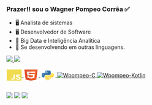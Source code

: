 ### Prazer!! sou o Wagner Pompeo Corrêa ✅

- 🖥 Analista de sistemas
- 🖥 Desenvolvedor de Software 
- 🔭 Big Data e Inteligência Analítica 
- 🐍 Se desenvolvendo em outras linguagens.


<div>
  <a href="https://github.com/Wpompeo"> 
  <img height="180em" src="https://github-readme-stats.vercel.app/api?username=Wpompeo&show_icons=true&theme=dark&include_all_commits=true&count_private=true"/>
  <img height="180em" src="https://github-readme-stats.vercel.app/api/top-langs/?username=Wpompeo&layout=compact&langs_count=7&theme=dark"/>
</div>
  
<div style="display: inline_block"><br>
  <img align="center" alt="Wpompeo-Js" height="30" width="40" src="https://raw.githubusercontent.com/devicons/devicon/master/icons/javascript/javascript-plain.svg">

  <img align="center" alt="Wpompeo-HTML" height="30" width="40" src="https://raw.githubusercontent.com/devicons/devicon/master/icons/html5/html5-original.svg">
  
  <img align="center" alt="Wpompeo-Python" height="30" width="40" src="https://raw.githubusercontent.com/devicons/devicon/master/icons/python/python-original.svg">
  
  <img align="center" alt="Wpompeo-C" height="30" width="40" src="https://img.icons8.com/color/48/000000/c-plus-plus-logo.png">

  <img align="center" alt="Wpompeo-Kotlin" height="30" width="40" src="https://tm.ibxk.com.br/2017/05/18/18085921051418.jpg?ims=1200x675">
                                                         
  ##
 
<div> 
  	
 <a href="https://discord.gg/Wpompeo" target="_blank"><img src="https://img.shields.io/badge/Discord-7289DA?style=for-the-badge&logo=discord&logoColor=white" target="_blank"></a> 
  <a href = "mailto:wag_pompeo@yahoo.com.br"><img src="https://img.shields.io/badge/-Gmail-%23333?style=for-the-badge&logo=gmail&logoColor=white" target="_blank"></a>
  <a href="linkedin.com/in/wpc23" target="_blank"><img src="https://img.shields.io/badge/-LinkedIn-%230077B5?style=for-the-badge&logo=linkedin&logoColor=white" target="_blank"></a> 
 
 
 

  
 
 
 
</div>
